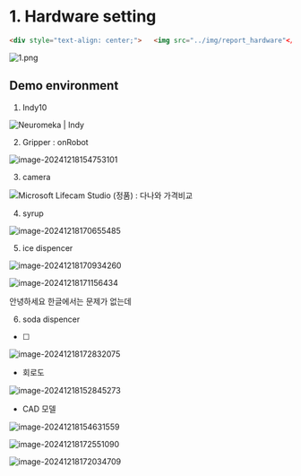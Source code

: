 # 1. Hardware setting



```html
<div style="text-align: center;">   <img src="../img/report_hardware"</div>
```



![1.png](https://github.com/ssunwookim/IAIA-Project2-AidCafeRobot-Indy10-2022/blob/main/img/report_hardware/1.png?raw=true)



## Demo environment





1. Indy10

![Neuromeka | Indy](https://static.wixstatic.com/media/a83c47_21a2aa63525740eb91c42eb65c98edf3~mv2.png/v1/crop/x_667,y_1101,w_1108,h_1777/fill/w_162,h_260,al_c,q_85,usm_0.66_1.00_0.01,enc_avif,quality_auto/INDY10.png)







2. Gripper : onRobot

![image-20241218154753101](C:\Users\ksw86\AppData\Roaming\Typora\typora-user-images\image-20241218154753101.png)

3. camera

![Microsoft Lifecam Studio (정품) : 다나와 가격비교](https://img.danawa.com/prod_img/500000/865/354/img/1354865_1.jpg?_v=20211220101025)

4. syrup

![image-20241218170655485](C:\Users\ksw86\AppData\Roaming\Typora\typora-user-images\image-20241218170655485.png)



5. ice dispencer



![image-20241218170934260](C:\Users\ksw86\AppData\Roaming\Typora\typora-user-images\image-20241218170934260.png)



![image-20241218171156434](C:\Users\ksw86\AppData\Roaming\Typora\typora-user-images\image-20241218171156434.png)

안녕하세요 한글에서는 문제가 없는데

6. soda dispencer

- [ ] 

![image-20241218172832075](C:\Users\ksw86\AppData\Roaming\Typora\typora-user-images\image-20241218172832075.png)



- 회로도

![image-20241218152845273](C:\Users\ksw86\AppData\Roaming\Typora\typora-user-images\image-20241218152845273.png)



- CAD 모델

![image-20241218154631559](C:\Users\ksw86\AppData\Roaming\Typora\typora-user-images\image-20241218154631559.png)





![image-20241218172551090](C:\Users\ksw86\AppData\Roaming\Typora\typora-user-images\image-20241218172551090.png)





![image-20241218172034709](C:\Users\ksw86\AppData\Roaming\Typora\typora-user-images\image-20241218172034709.png)

